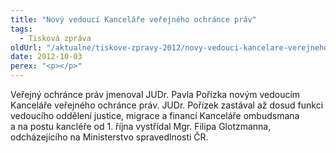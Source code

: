```yaml
---
title: "Nový vedoucí Kanceláře veřejného ochránce práv"
tags:
  - Tisková zpráva
oldUrl: "/aktualne/tiskove-zpravy-2012/novy-vedouci-kancelare-verejneho-ochrance-prav"
date: 2012-10-03
perex: "<p></p>"
---
```


<!-- imported from the old website -->

Veřejný ochránce práv jmenoval JUDr. Pavla Pořízka novým vedoucím Kanceláře veřejného ochránce práv. JUDr. Pořízek zastával až dosud funkci vedoucího oddělení justice, migrace a financí Kanceláře ombudsmana a na postu kancléře od 1. října vystřídal Mgr. Filipa Glotzmanna, odcházejícího na Ministerstvo spravedlnosti ČR.
